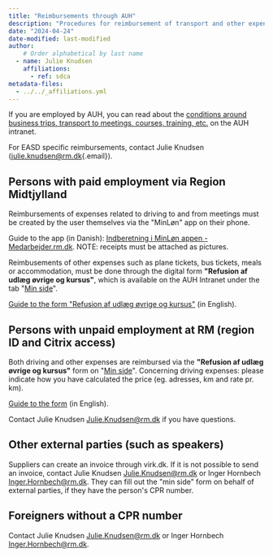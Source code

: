 ```yaml
---
title: "Reimbursements through AUH"
description: "Procedures for reimbursement of transport and other expenses from AUH funds"
date: "2024-04-24"
date-modified: last-modified
author:
    # Order alphabetical by last name
  - name: Julie Knudsen
    affiliations: 
      - ref: sdca
metadata-files: 
  - ../../_affiliations.yml
---
```


If you are employed by AUH, you can read about the [conditions around
business trips, transport to meetings, courses, training,
etc.](https://auh.intranet.rm.dk/personale/kursus-tjenesterejser-og-moeder/)
on the AUH intranet.

For EASD specific reimbursements, contact Julie Knudsen
([julie.knudsen\@rm.dk](mailto:julie.knudsen@rm.dk){.email}).

## Persons with paid employment via Region Midtjylland

Reimbursements of expenses related to driving to and from meetings must
be created by the user themselves via the "MinLøn" app on their phone.

Guide to the app (in Danish): [Indberetning i MinLøn appen -
Medarbejder.rm.dk](https://www.medarbejder.rm.dk/ansattelsesforhold/lon-lonforhandling-og-overenskomst/lon-og-lonforhandling/befordringsgodtgorelsen/indberetning-af-befordring-i-korselsapp-korsel-og-udlag/).
NOTE: receipts must be attached as pictures.

Reimbusements of other expenses such as plane tickets, bus tickets,
meals or accommodation, must be done through the digital form
**"Refusion af udlæg øvrige og kursus"**, which is available on the AUH
Intranet under the tab "[Min
side](http://auh.intranet.rm.dk/min-side/)".

[Guide to the form "Refusion af udlæg øvrige og
kursus"](/files/reimbursement-min-side.pdf) (in English).

## Persons with unpaid employment at RM (region ID and Citrix access)

Both driving and other expenses are reimbursed via the **"Refusion af
udlæg øvrige og kursus"** form on "[Min
side](http://auh.intranet.rm.dk/min-side/)". Concerning driving
expenses: please indicate how you have calculated the price (eg.
adresses, km and rate pr. km). 

[Guide to the form](/files/reimbursement-min-side.pdf) (in English).

Contact Julie Knudsen [Julie.Knudsen\@rm.dk](mailto:julie.knudsen@rm.dk)
if you have questions.

## Other external parties (such as speakers)

Suppliers can create an invoice through virk.dk. If it is not possible
to send an invoice, contact Julie Knudsen
[Julie.Knudsen\@rm.dk](mailto:julie.knudsen@rm.dk) or Inger Hornbech
[Inger.Hornbech\@rm.dk](mailto:inger.hornbech@rm.dk). They can fill out
the "min side" form on behalf of external parties, if they have the
person's CPR number.

## Foreigners without a CPR number

Contact Julie Knudsen [Julie.Knudsen\@rm.dk](mailto:julie.knudsen@rm.dk)
or Inger Hornbech [Inger.Hornbech\@rm.dk](mailto:inger.hornbech@rm.dk).
